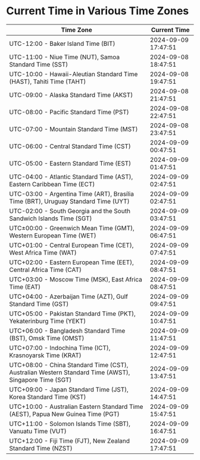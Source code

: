 # Current Time in Various Time Zones

| Time Zone | Current Time |
|-----------|--------------|
| UTC-12:00 - Baker Island Time (BIT) | 2024-09-09 17:47:51 |
| UTC-11:00 - Niue Time (NUT), Samoa Standard Time (SST) | 2024-09-08 18:47:51 |
| UTC-10:00 - Hawaii-Aleutian Standard Time (HAST), Tahiti Time (TAHT) | 2024-09-08 19:47:51 |
| UTC-09:00 - Alaska Standard Time (AKST) | 2024-09-08 21:47:51 |
| UTC-08:00 - Pacific Standard Time (PST) | 2024-09-08 22:47:51 |
| UTC-07:00 - Mountain Standard Time (MST) | 2024-09-08 23:47:51 |
| UTC-06:00 - Central Standard Time (CST) | 2024-09-09 00:47:51 |
| UTC-05:00 - Eastern Standard Time (EST) | 2024-09-09 01:47:51 |
| UTC-04:00 - Atlantic Standard Time (AST), Eastern Caribbean Time (ECT) | 2024-09-09 02:47:51 |
| UTC-03:00 - Argentina Time (ART), Brasília Time (BRT), Uruguay Standard Time (UYT) | 2024-09-09 02:47:51 |
| UTC-02:00 - South Georgia and the South Sandwich Islands Time (SGT) | 2024-09-09 03:47:51 |
| UTC±00:00 - Greenwich Mean Time (GMT), Western European Time (WET) | 2024-09-09 06:47:51 |
| UTC+01:00 - Central European Time (CET), West Africa Time (WAT) | 2024-09-09 07:47:51 |
| UTC+02:00 - Eastern European Time (EET), Central Africa Time (CAT) | 2024-09-09 08:47:51 |
| UTC+03:00 - Moscow Time (MSK), East Africa Time (EAT) | 2024-09-09 08:47:51 |
| UTC+04:00 - Azerbaijan Time (AZT), Gulf Standard Time (GST) | 2024-09-09 09:47:51 |
| UTC+05:00 - Pakistan Standard Time (PKT), Yekaterinburg Time (YEKT) | 2024-09-09 10:47:51 |
| UTC+06:00 - Bangladesh Standard Time (BST), Omsk Time (OMST) | 2024-09-09 11:47:51 |
| UTC+07:00 - Indochina Time (ICT), Krasnoyarsk Time (KRAT) | 2024-09-09 12:47:51 |
| UTC+08:00 - China Standard Time (CST), Australian Western Standard Time (AWST), Singapore Time (SGT) | 2024-09-09 13:47:51 |
| UTC+09:00 - Japan Standard Time (JST), Korea Standard Time (KST) | 2024-09-09 14:47:51 |
| UTC+10:00 - Australian Eastern Standard Time (AEST), Papua New Guinea Time (PGT) | 2024-09-09 15:47:51 |
| UTC+11:00 - Solomon Islands Time (SBT), Vanuatu Time (VUT) | 2024-09-09 16:47:51 |
| UTC+12:00 - Fiji Time (FJT), New Zealand Standard Time (NZST) | 2024-09-09 17:47:51 |
